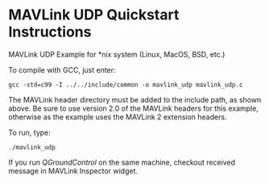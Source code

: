 # MAVLink UDP Quickstart Instructions

MAVLink UDP Example for *nix system (Linux, MacOS, BSD, etc.)

To compile with GCC, just enter:

```
gcc -std=c99 -I ../../include/common -o mavlink_udp mavlink_udp.c
```

The MAVLink header directory must be added to the include path, as shown above. 
Be sure to use version 2.0 of the MAVLink headers for this example, otherwise
as the example uses the MAVLink 2 extension headers.

To run, type:

```
./mavlink_udp
```

If you run *QGroundControl* on the same machine, checkout received message in MAVLink Inspector widget.
